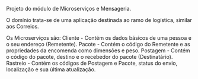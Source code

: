 Projeto do módulo de Microserviços e Mensageria.

O domínio trata-se de uma aplicação destinada ao ramo de logística, similar aos Correios. 

Os Microserviços são:
Cliente - Contém os dados básicos de uma pessoa e o seu endereço (Remetente).
Pacote - Contém o código do Remetente e as propriedades da encomenda como dimensões e peso.
Postagem - Contém o código do pacote, destino e o recebedor do pacote (Destinatário).
Rastreio - Contém os códigos de Postagem e Pacote, status do envio, localização e sua última atualização.